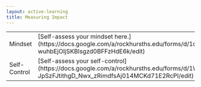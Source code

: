 ```yaml
---
layout: active-learning
title: Measuring Impact
---
```


<table id="tbl-active-learning-measuring-impact">
  <tr>
    <td>Mindset</td>
    <td>[Self-assess your mindset here.](https://docs.google.com/a/rockhursths.edu/forms/d/1d8iGifMdL4IgGcs-wuhbEjOIjSKBlsgzd0BFFzHdE6k/edit)</td>
  </tr>
  <tr>
    <td>Self-Control</td>
    <td>[Self-assess your self-control](https://docs.google.com/a/rockhursths.edu/forms/d/1W-JpSzFJtithgD_Nwx_zRimdfsAj014MCKd71E2RcPI/edit) </td>
  </tr>
  <tr>
</table>
